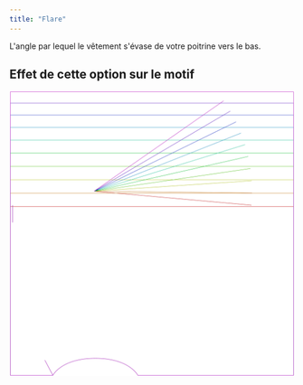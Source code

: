 ```yaml
---
title: "Flare"
---
```


L'angle par lequel le vêtement s'évase de votre poitrine vers le bas.

## Effet de cette option sur le motif

![Cette image montre l'effet de cette option en superposant plusieurs variantes qui ont une valeur différente pour cette option](tamiko_flare_sample.svg "Effet de cette option sur le modèle")
